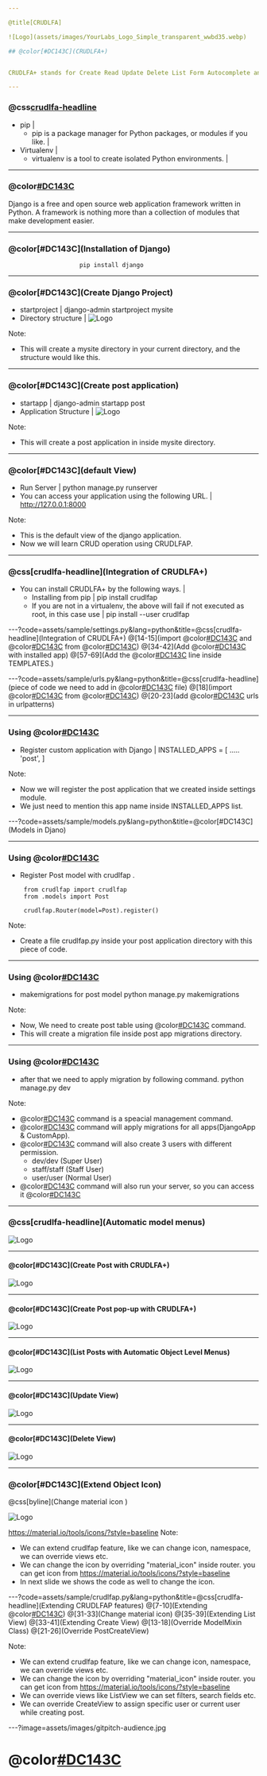 ```yaml
---

@title[CRUDLFA]

![Logo](assets/images/YourLabs_Logo_Simple_transparent_wwbd35.webp)

## @color[#DC143C](CRUDLFA+)


CRUDLFA+ stands for Create Read Update Delete List Form Autocomplete and more.

---
```


### @css[crudlfa-headline](prerequisite)

- pip |
	- pip is a package manager for Python packages, or modules if you like. |
- Virtualenv |
	- virtualenv is a tool to create isolated Python environments. |
		  
---
### @color[#DC143C](Django)
  Django is a free and open source web application framework written in Python. A framework is nothing more than a collection of modules that make development easier.

---

### @color[#DC143C](Installation of Django)
     					pip install django

---
### @color[#DC143C](Create Django Project)
- startproject |
	  django-admin startproject mysite
- Directory structure |
![Logo](assets/images/dir_str.jpeg)

Note:
- This will create a mysite directory in your current directory, and the structure would like this.

---
### @color[#DC143C](Create post application)
- startapp |
	   django-admin startapp post
- Application Structure |
![Logo](assets/images/dir_str_1.png)

Note:
- This will create a post application in inside mysite directory.


---
### @color[#DC143C](default View)
- Run Server |
	  python manage.py runserver
- You can access your application using the following URL. |
	  http://127.0.0.1:8000

Note:
- This is the default view of the django application.
- Now we will learn CRUD operation using CRUDLFAP.

---
### @css[crudlfa-headline](Integration of CRUDLFA+)

- You can install CRUDLFA+ by the following ways. |
	- Installing from pip |
		  pip install crudlfap
	- If you are not in a virtualenv, the above will fail if not executed as root, in this case use |
		  pip install --user crudlfap

---?code=assets/sample/settings.py&lang=python&title=@css[crudlfa-headline](Integration of CRUDLFA+)
@[14-15](import @color[#DC143C](CRUDLFAP_APPS) and @color[#DC143C](CRUDLFAP_TEMPLATE_BACKEND) from @color[#DC143C](crudlfap))
@[34-42](Add @color[#DC143C](CRUDLFAP_APPS) with installed app)
@[57-69](Add the  @color[#DC143C](CRUDLFAP_TEMPLATE_BACKEND) line inside TEMPLATES.)


---?code=assets/sample/urls.py&lang=python&title=@css[crudlfa-headline](piece of code we need to add in @color[#DC143C](urls.py) file)
@[18](import @color[#DC143C](crudlfap) from @color[#DC143C](crudlfap))
@[20-23](add @color[#DC143C](crudlfap) urls in urlpatterns)


---
### Using @color[#DC143C](CRUDLFA+)
-  Register custom application with Django |
	   INSTALLED_APPS = [
	  	.....
	  	'post',
	   ]

Note:
- Now we will register the post application that we created inside settings module.
- We just need to mention this app name inside INSTALLED_APPS list.

---?code=assets/sample/models.py&lang=python&title=@color[#DC143C](Models in Djano)

---
### Using @color[#DC143C](CRUDLFA+)
- Register Post model with crudlfap          . 

	   from crudlfap import crudlfap
	   from .models import Post

	   crudlfap.Router(model=Post).register()

Note:
- Create a file crudlfap.py inside your post application directory with this piece of code.

---
### Using @color[#DC143C](CRUDLFA+)
- makemigrations for post model
	   python manage.py makemigrations

Note:
- Now, We need to create post table using @color[#DC143C](makemigrations) command.
- This will create a migration file inside post app migrations directory.

---
### Using @color[#DC143C](CRUDLFA+)
- after that we need to apply migration by following command.
	   python manage.py dev

Note:
- @color[#DC143C](dev) command is a speacial management command.
- @color[#DC143C](dev) command will apply migrations for all apps(DjangoApp & CustomApp).
- @color[#DC143C](dev) command will also create 3 users with different permission.
	-	dev/dev (Super User)
	-	staff/staff (Staff User)
	- 	user/user (Normal User)
- @color[#DC143C](dev) command will also run your server, so you can access it @color[#DC143C](http://127.0.0.1:8000/)


---
### @css[crudlfa-headline](Automatic model menus)
![Logo](assets/images/1.png)

---
#### @color[#DC143C](Create Post with CRUDLFA+)
![Logo](assets/images/2.png)

---
#### @color[#DC143C](Create Post pop-up with CRUDLFA+)
![Logo](assets/images/3.png)

---
#### @color[#DC143C](List Posts with Automatic Object Level Menus)
![Logo](assets/images/4.png)

---
#### @color[#DC143C](Update View)
![Logo](assets/images/5.png)

---
#### @color[#DC143C](Delete View)
![Logo](assets/images/6.png)

---
### @color[#DC143C](Extend Object Icon)
 @css[byline](Change material icon )

![Logo](assets/images/7.png)

https://material.io/tools/icons/?style=baseline
Note:
- We can extend crudlfap feature, like we can change icon, namespace, we can override views etc.
- We can change the icon by overriding "material_icon" inside router. you can get icon from https://material.io/tools/icons/?style=baseline
- In next slide we shows the code as well to change the icon.


---?code=assets/sample/crudlfap.py&lang=python&title=@css[crudlfa-headline](Extending CRUDLFAP features)
@[7-10](Extending @color[#DC143C](Router))
@[31-33](Change material icon)
@[35-39](Extending List View)
@[33-41](Extending Create View)
@[13-18](Override ModelMixin Class)
@[21-26](Override PostCreateView)


Note:
- We can extend crudlfap feature, like we can change icon, namespace, we can override views etc.
- We can change the icon by overriding "material_icon" inside router. you can get icon from https://material.io/tools/icons/?style=baseline
- We can override views like ListView we can set filters, search fields etc.
- We can override CreateView to assign specific user or current user while creating post.


---?image=assets/images/gitpitch-audience.jpg
# @color[#DC143C](Thank-You)
